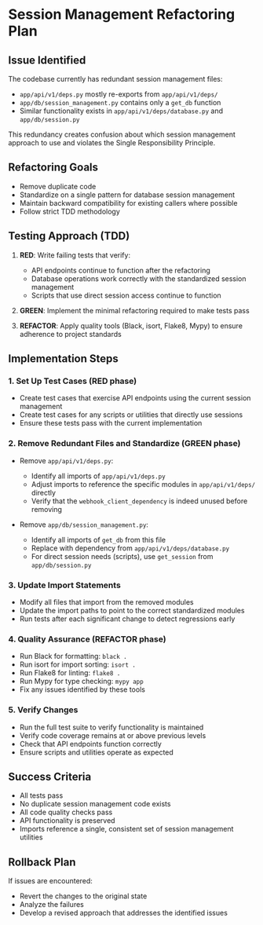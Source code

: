 # Session Management Refactoring Plan

## Issue Identified
The codebase currently has redundant session management files:
- `app/api/v1/deps.py` mostly re-exports from `app/api/v1/deps/`
- `app/db/session_management.py` contains only a `get_db` function
- Similar functionality exists in `app/api/v1/deps/database.py` and `app/db/session.py`

This redundancy creates confusion about which session management approach to use and violates the Single Responsibility Principle.

## Refactoring Goals
- Remove duplicate code
- Standardize on a single pattern for database session management
- Maintain backward compatibility for existing callers where possible
- Follow strict TDD methodology

## Testing Approach (TDD)
1. **RED**: Write failing tests that verify:
   - API endpoints continue to function after the refactoring
   - Database operations work correctly with the standardized session management
   - Scripts that use direct session access continue to function

2. **GREEN**: Implement the minimal refactoring required to make tests pass

3. **REFACTOR**: Apply quality tools (Black, isort, Flake8, Mypy) to ensure adherence to project standards

## Implementation Steps

### 1. Set Up Test Cases (RED phase)
- Create test cases that exercise API endpoints using the current session management
- Create test cases for any scripts or utilities that directly use sessions
- Ensure these tests pass with the current implementation

### 2. Remove Redundant Files and Standardize (GREEN phase)
- Remove `app/api/v1/deps.py`:
  - Identify all imports of `app/api/v1/deps.py`
  - Adjust imports to reference the specific modules in `app/api/v1/deps/` directly
  - Verify that the `webhook_client_dependency` is indeed unused before removing
  
- Remove `app/db/session_management.py`:
  - Identify all imports of `get_db` from this file
  - Replace with dependency from `app/api/v1/deps/database.py`
  - For direct session needs (scripts), use `get_session` from `app/db/session.py`

### 3. Update Import Statements
- Modify all files that import from the removed modules
- Update the import paths to point to the correct standardized modules
- Run tests after each significant change to detect regressions early

### 4. Quality Assurance (REFACTOR phase)
- Run Black for formatting: `black .`
- Run isort for import sorting: `isort .`
- Run Flake8 for linting: `flake8 .`
- Run Mypy for type checking: `mypy app`
- Fix any issues identified by these tools

### 5. Verify Changes
- Run the full test suite to verify functionality is maintained
- Verify code coverage remains at or above previous levels
- Check that API endpoints function correctly
- Ensure scripts and utilities operate as expected

## Success Criteria
- All tests pass
- No duplicate session management code exists
- All code quality checks pass
- API functionality is preserved
- Imports reference a single, consistent set of session management utilities

## Rollback Plan
If issues are encountered:
- Revert the changes to the original state
- Analyze the failures
- Develop a revised approach that addresses the identified issues 